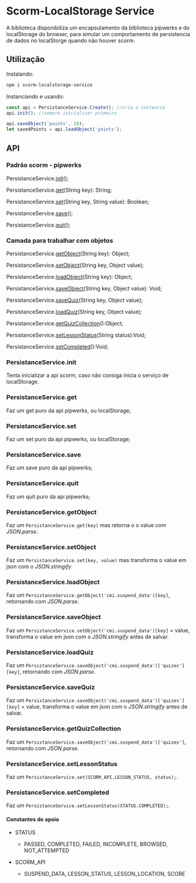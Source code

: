 # Scorm-LocalStorage Service

A biblioteca disponibiliza um encapsulamento da biblioteca pipwerks e do localStorage do browser,
para simular um comportamento de persistencia de dados no localStorge quando não houver scorm.

## Utilização

Instalando:

``` sh
npm i scorm-localstorage-service
```

Instanciando e usando:

``` js
const api = PersistanceService.Create(); //cria a instancia
api.init(); //sempre inicializar primeiro

api.saveObject('points', 10);
let savedPoints = api.loadObject('points');

```

## API

### Padrão scorm - pipwerks

PersistanceService.[init](#persistanceserviceinit)();

PersistanceService.[get](#persistanceserviceget)(String key): String;

PersistanceService.[set](#persistanceserviceset)(String key, String value): Boolean;

PersistanceService.[save](#persistanceservicesave)();

PersistanceService.[quit](#persistanceservicequit)();

### Camada para trabalhar com objetos

PersistanceService.[getObject](#persistanceservicegetObject)(String key): Object;

PersistanceService.[setObject](#persistanceservicesetObject)(String key, Object value);

PersistanceService.[loadObject](#persistanceserviceloadObject)(String key): Object;

PersistanceService.[saveObject](#persistanceservicesaveObject)(String key, Object value): Void;

PersistanceService.[saveQuiz](#persistanceservicesaveQuiz)(String key, Object value);

PersistanceService.[loadQuiz](#persistanceserviceloadQuiz)(String key, Object value);

PersistanceService.[getQuizCollection](#persistanceservicegetQuizCollection)():Object;

PersistanceService.[setLessonStatus](#persistanceservicesetCompleted)(String status):Void;

PersistanceService.[setCompleted](#persistanceservicesetCompleted)():Void;

### PersistanceService.init

Tenta inicializar a api scorm, caso não consiga inicia o serviço de localStorage.

### PersistanceService.get

Faz um get puro da api pipwerks, ou localStorage;

### PersistanceService.set

Faz um set puro da api pipwerks, ou localStorage;

### PersistanceService.save

Faz um save puro da api pipwerks;

### PersistanceService.quit

Faz um quit puro da api pipwerks;

### PersistanceService.getObject

Faz um `PersistanceService.get(key)` mas retorna o o value com *JSON.parse*.

### PersistanceService.setObject

Faz um `PersistanceService.set(key, value)` mas transforma o value em json com o *JSON.stringify*.

### PersistanceService.loadObject

Faz um `PersistanceService.getObject('cmi.suspend_data')[key]`, retornando com *JSON.parse*.

### PersistanceService.saveObject

Faz um `PersistanceService.setObject('cmi.suspend_data')[key]` = value, transforma o value em json com o *JSON.stringify* antes de salvar.

### PersistanceService.loadQuiz

Faz um `PersistanceService.saveObject('cmi.suspend_data')['quizes'][key]`, retornando com *JSON.parse*.

### PersistanceService.saveQuiz

Faz um `PersistanceService.saveObject('cmi.suspend_data')['quizes'][key]` = value, transforma o value em json com o *JSON.stringify* antes de salvar.

### PersistanceService.getQuizCollection

Faz um `PersistanceService.saveObject('cmi.suspend_data')['quizes']`, retornando com *JSON.parse*.

### PersistanceService.setLessonStatus

Faz um `PersistanceService.set(SCORM_API.LESSON_STATUS, status);`.

### PersistanceService.setCompleted

Faz um `PersistanceService.setLessonStatus(STATUS.COMPLETED);`.

#### Constantes de apoio

- STATUS

  - PASSED, COMPLETED, FAILED, INCOMPLETE, BROWSED, NOT_ATTEMPTED

- SCORM_API

  - SUSPEND_DATA, LESSON_STATUS, LESSON_LOCATION, SCORE
